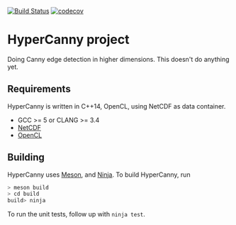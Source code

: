 [![Build Status](https://travis-ci.org/abrupt-climate/hyper-canny.svg?branch=master)](https://travis-ci.org/abrupt-climate/hyper-canny)
[![codecov](https://codecov.io/gh/abrupt-climate/hyper-canny/branch/master/graph/badge.svg)](https://codecov.io/gh/abrupt-climate/hyper-canny)

HyperCanny project
==================

Doing Canny edge detection in higher dimensions. This doesn't do anything yet.


Requirements
------------

HyperCanny is written in C++14, OpenCL, using NetCDF as data container.

- GCC >= 5 or CLANG >= 3.4
- [NetCDF](https://github.com/Unidata/netcdf-cxx4)
- [OpenCL](https://www.khronos.org/opencl/)

Building
--------

HyperCanny uses [Meson](http://mesonbuild.com/), and [Ninja](https://ninja-build.org/).
To build HyperCanny, run

```bash
> meson build
> cd build
build> ninja
```

To run the unit tests, follow up with `ninja test`.

